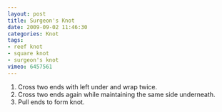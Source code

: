 ```yaml
---
layout: post
title: Surgeon's Knot
date: 2009-09-02 11:46:30
categories: Knot
tags:
- reef knot
- square knot
- surgeon's knot
vimeo: 6457561
---
```


1. Cross two ends with left under and wrap twice.
1. Cross two ends again while maintaining the same side underneath.
1. Pull ends to form knot.

